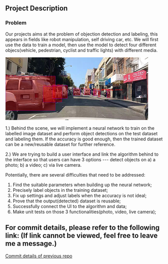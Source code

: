 ## Project Description

### Problem

Our projects aims at the problem of objection detection and labeling, this appears in fields like robot manipulation, self driving car, etc. We will first use the data to train a model, then use the model to detect four different objecs(vehicle, pedestrian, cyclist and traffic lights) with different media. 

![](/1.png)

1.) Behind the scene, we will implement a neural network to train on the labelled image dataset and perform object detections on the test dataset and labeling them. If the accuracy is good enough, then the trained dataset can be a new/reusable dataset for further reference.

2.) We are trying to build a user interface and link the algorithm behind to the interface so that users can have 3 options --- detect objects on a) a photo; b) a video; c) via live camera.

Potentially, there are several difficulties that need to be addressed:
1. Find the suitable parameters when building up the neural network;
2. Precisely label objects in the training dataset;
3. Fix up settings and adjust labels when the accuracy is not ideal;
4. Prove that the output(detected) dataset is reusable;
5. Successfully connect the UI to the algorithm and data;
6. Make unit tests on those 3 functionalities(photo, video, live camera);

## For commit details, please refer to the following link: (If link cannot be viewed, feel free to leave me a message.)
[Commit details of previous repo](https://github.com/UWSEDS-aut17/uwseds-group-zero/commits/master)